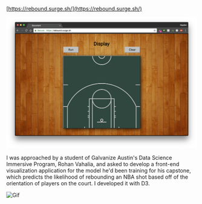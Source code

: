 [https://rebound.surge.sh/](https://rebound.surge.sh/)

![Still](./images/bball.png?raw=true)

I was approached by a student of Galvanize Austin's Data Science Immersive Program, Rohan Vahalia, and asked to develop a front-end visualization application for the model he'd been training for his capstone, which predicts the likelihood of rebounding an NBA shot based off of the orientation of players on the court. I developed it with D3.

![Gif](./images/lowfratebball.gif?raw=true)
